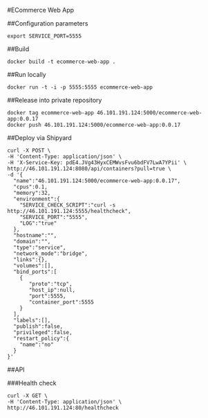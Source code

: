 #ECommerce Web App

##Configuration parameters

```
export SERVICE_PORT=5555
```

##Build

`docker build -t ecommerce-web-app .`

##Run locally

`docker run -t -i -p 5555:5555 ecommerce-web-app`

##Release into private repository

```
docker tag ecommerce-web-app 46.101.191.124:5000/ecommerce-web-app:0.0.17
docker push 46.101.191.124:5000/ecommerce-web-app:0.0.17
```

##Deploy via Shipyard

```
curl -X POST \
-H 'Content-Type: application/json' \
-H 'X-Service-Key: pdE4.JVg43HyxCEMWvsFvu6bdFV7LwA7YPii' \
http://46.101.191.124:8080/api/containers?pull=true \
-d '{  
  "name":"46.101.191.124:5000/ecommerce-web-app:0.0.17",
  "cpus":0.1,
  "memory":32,
  "environment":{
    "SERVICE_CHECK_SCRIPT":"curl -s http://46.101.191.124:5555/healthcheck",
    "SERVICE_PORT":"5555",
    "LOG":"true"
  },
  "hostname":"",
  "domain":"",
  "type":"service",
  "network_mode":"bridge",
  "links":{},
  "volumes":[],
  "bind_ports":[  
    {  
       "proto":"tcp",
       "host_ip":null,
       "port":5555,
       "container_port":5555
    }
  ],
  "labels":[],
  "publish":false,
  "privileged":false,
  "restart_policy":{  
    "name":"no"
  }
}'
```

##API

###Health check

```
curl -X GET \
-H 'Content-Type: application/json' \
http://46.101.191.124:80/healthcheck
```
